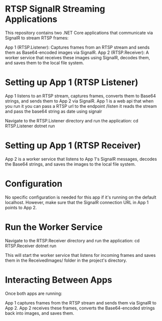# RTSP SignalR Streaming Applications
This repository contains two .NET Core applications that communicate via SignalR to stream RTSP frames:

App 1 (RTSP.Listener): Captures frames from an RTSP stream and sends them as Base64-encoded images via SignalR.
App 2 (RTSP.Receiver): A worker service that receives these images using SignalR, decodes them, and saves them to the local file system.

# Setting up App 1 (RTSP Listener)
App 1 listens to an RTSP stream, captures frames, converts them to Base64 strings, and sends them to App 2 via SignalR.
App 1 is a web api that when you run it you can pass a RTSP url to the endpoint /listen it reads the stream and pass the base64 string as date using signalr

Navigate to the RTSP.Listener directory and run the application:
cd RTSP.Listener
dotnet run


# Setting up App 1 (RTSP Receiver)
App 2 is a worker service that listens to App 1's SignalR messages, decodes the Base64 strings, and saves the images to the local file system.

# Configuration
No specific configuration is needed for this app if it's running on the default localhost. However, make sure that the SignalR connection URL in App 1 points to App 2.

# Run the Worker Service
Navigate to the RTSP.Receiver directory and run the application:
cd RTSP.Receiver
dotnet run

This will start the worker service that listens for incoming frames and saves them in the ReceivedImages/ folder in the project's directory.

# Interacting Between Apps
Once both apps are running:

App 1 captures frames from the RTSP stream and sends them via SignalR to App 2.
App 2 receives these frames, converts the Base64-encoded strings back into images, and saves them.


